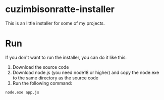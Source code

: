 # cuzimbisonratte-installer
This is an little installer for some of my projects.  

# Run
If you don't want to run the installer, you can do it like this:
1. Download the source code
2. Download node.js (you need node18 or higher) and copy the node.exe to the same directory as the source code
3. Run the following command:
```
node.exe app.js
```